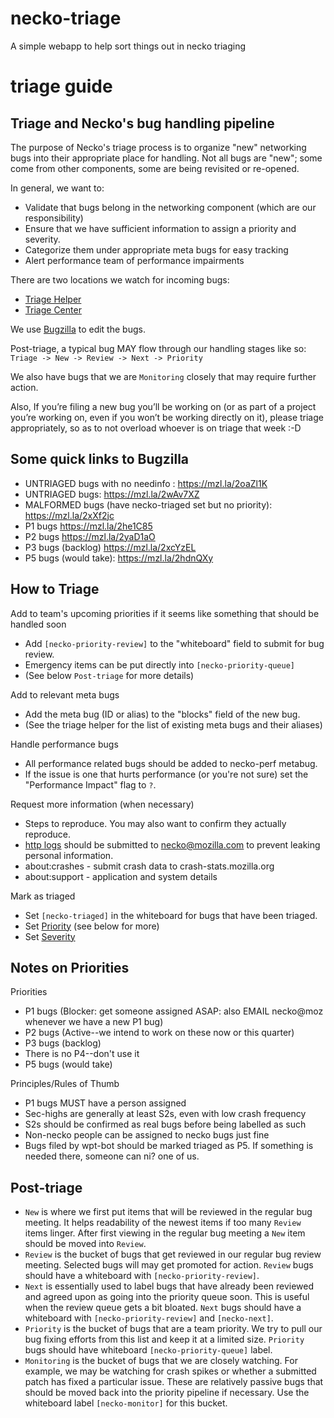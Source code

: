 # necko-triage
A simple webapp to help sort things out in necko triaging

# triage guide

## Triage and Necko's bug handling pipeline
The purpose of Necko's triage process is to organize "new" networking bugs into their appropriate place for handling.
Not all bugs are "new"; some come from other components, some are being revisited or re-opened.

In general, we want to: 
* Validate that bugs belong in the networking component (which are our responsibility)
* Ensure that we have sufficient information to assign a priority and severity.
* Categorize them under appropriate meta bugs for easy tracking 
* Alert performance team of performance impairments

There are two locations we watch for incoming bugs:
* [Triage Helper](https://mozilla-necko.github.io/necko-triage/)
* [Triage Center](https://mozilla.github.io/triage-center/?component=Core%3ANetworking&component=Core%3ANetworking%3A+Cache&component=Core%3ANetworking%3A+Cookies&component=Core%3ANetworking%3A+DNS&component=Core%3ANetworking%3A+Domain+Lists&component=Core%3ANetworking%3A+Proxy&component=Core%3ANetworking%3A+File&component=Core%3ANetworking%3A+HTTP&component=Core%3ANetworking%3A+JAR&component=Core%3ANetworking%3A+WebSockets)

We use [Bugzilla](https://bugzilla.mozilla.org) to edit the bugs.

Post-triage, a typical bug MAY flow through our handling stages like so:\
`Triage -> New -> Review -> Next -> Priority`

We also have bugs that we are `Monitoring` closely that may require further action.

Also, If you’re filing a new bug you’ll be working on (or as part of a project you’re working on, even if you won’t be working directly on it), please triage appropriately, so as to not overload whoever is on triage that week :-D


## Some quick links to Bugzilla

- UNTRIAGED bugs with no needinfo :  https://mzl.la/2oaZl1K
- UNTRIAGED bugs: https://mzl.la/2wAv7XZ
- MALFORMED bugs (have necko-triaged set but no priority): https://mzl.la/2xXf2jc
- P1 bugs  https://mzl.la/2he1C85
- P2 bugs  https://mzl.la/2yaD1aO
- P3 bugs  (backlog) https://mzl.la/2xcYzEL
- P5 bugs (would take): https://mzl.la/2hdnQXy


## How to Triage

Add to team's upcoming priorities if it seems like something that should be handled soon
- Add `[necko-priority-review]` to the "whiteboard" field to submit for bug review.
- Emergency items can be put directly into `[necko-priority-queue]`
- (See below `Post-triage` for more details) 

Add to relevant meta bugs
- Add the meta bug (ID or alias) to the "blocks" field of the new bug.
- (See the triage helper for the list of existing meta bugs and their aliases)

Handle performance bugs
- All performance related bugs should be added to necko-perf metabug.
- If the issue is one that hurts performance (or you're not sure) set the "Performance Impact" flag to `?`.

Request more information (when necessary)
- Steps to reproduce. You may also want to confirm they actually reproduce.
- [http logs](https://firefox-source-docs.mozilla.org/networking/http/logging.html) should be submitted to necko@mozilla.com to prevent leaking personal information.
- about:crashes - submit crash data to crash-stats.mozilla.org
- about:support - application and system details

Mark as triaged
- Set `[necko-triaged]` in the whiteboard for bugs that have been triaged.
- Set [Priority](https://wiki.mozilla.org/BMO/UserGuide/BugFields#priority) (see below for more)
- Set [Severity](https://wiki.mozilla.org/BMO/UserGuide/BugFields#bug_severity)

## Notes on Priorities

Priorities
- P1 bugs (Blocker: get someone assigned ASAP: also EMAIL necko@moz whenever we have a new P1 bug)
- P2 bugs (Active--we intend to work on these now or this quarter)
- P3 bugs (backlog)
- There is no P4--don't use it
- P5 bugs (would take)

Principles/Rules of Thumb
- P1 bugs MUST have a person assigned
- Sec-highs are generally at least S2s, even with low crash frequency
- S2s should be confirmed as real bugs before being labelled as such
- Non-necko people can be assigned to necko bugs just fine
- Bugs filed by wpt-bot should be marked triaged as P5. If something is needed there, someone can ni? one of us.

## Post-triage

- `New` is where we first put items that will be reviewed in the regular bug meeting. 
It helps readability of the newest items if too many `Review` items linger.
After first viewing in the regular bug meeting a `New` item should be moved into `Review`.
- `Review` is the bucket of bugs that get reviewed in our regular bug review meeting. 
Selected bugs will may get promoted for action. `Review` bugs should have a whiteboard with `[necko-priority-review]`.
- `Next` is essentially used to label bugs that have already been reviewed and agreed upon as going into the priority queue soon. 
This is useful when the review queue gets a bit bloated. `Next` bugs should have a whiteboard with `[necko-priority-review]` and `[necko-next]`.
- `Priority` is the bucket of bugs that are a team priority. We try to pull our bug fixing efforts from this list and keep it at a limited size. `Priority` bugs should have whiteboard `[necko-priority-queue]` label.
- `Monitoring` is the bucket of bugs that we are closely watching. For example, we may be watching for crash spikes or whether a submitted patch has fixed a particular issue. These are relatively passive bugs that should be moved back into the priority pipeline if necessary. Use the whiteboard label `[necko-monitor]` for this bucket.
